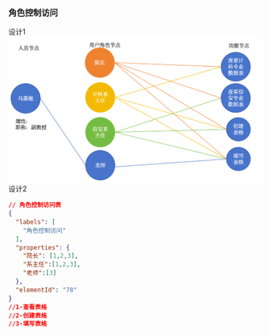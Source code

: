 ### 角色控制访问
设计1
![](image/角色控制访问设计.png)
设计2
```json
// 角色控制访问表
{
  "labels": [
    "角色控制访问"
  ],
  "properties": {
    "院长": [1,2,3],
    "系主任":[1,2,3],
    "老师":[3]
  },
  "elementId": "78"
}
//1-查看表格
//2-创建表格
//3-填写表格